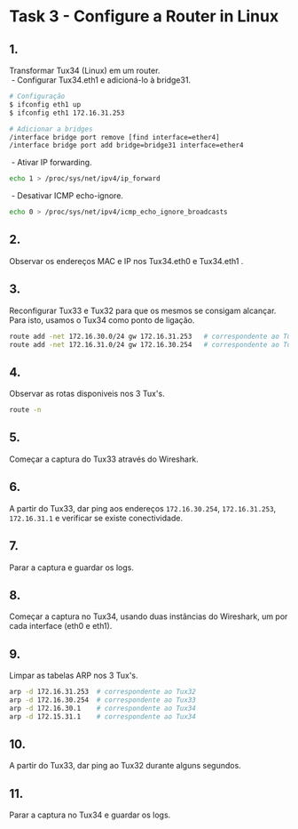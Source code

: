 # Task 3 - Configure a Router in Linux

## 1.
Transformar Tux34 (Linux) em um router.<br>
&nbsp;- Configurar Tux34.eth1 e adicioná-lo à bridge31.

```bash
# Configuração
$ ifconfig eth1 up
$ ifconfig eth1 172.16.31.253

# Adicionar a bridges
/interface bridge port remove [find interface=ether4]
/interface bridge port add bridge=bridge31 interface=ether4
```

&nbsp;- Ativar IP forwarding.

```bash
echo 1 > /proc/sys/net/ipv4/ip_forward
```

&nbsp;- Desativar ICMP echo-ignore.

```bash
echo 0 > /proc/sys/net/ipv4/icmp_echo_ignore_broadcasts
```

## 2.
Observar os endereços MAC e IP nos Tux34.eth0 e Tux34.eth1 .

## 3.
Reconfigurar Tux33 e Tux32 para que os mesmos se consigam alcançar. Para isto, usamos o Tux34 como ponto de ligação.

```bash
route add -net 172.16.30.0/24 gw 172.16.31.253   # correspondente ao Tux32
route add -net 172.16.31.0/24 gw 172.16.30.254   # correspondente ao Tux33
```

## 4.
Observar as rotas disponiveis nos 3 Tux's.
```bash
route -n
```

## 5.
Começar a captura do Tux33 através do Wireshark.

## 6.
A partir do Tux33, dar ping aos endereços `172.16.30.254`, `172.16.31.253`, `172.16.31.1` e verificar se existe conectividade.

## 7.
Parar a captura e guardar os logs.

## 8.
Começar a captura no Tux34, usando duas instâncias do Wireshark, um por cada interface (eth0 e eth1).

## 9.
Limpar as tabelas ARP nos 3 Tux's.
```bash
arp -d 172.16.31.253  # correspondente ao Tux32
arp -d 172.16.30.254  # correspondente ao Tux33
arp -d 172.16.30.1    # correspondente ao Tux34
arp -d 172.15.31.1    # correspondente ao Tux34
```

## 10.
A partir do Tux33, dar ping ao Tux32 durante alguns segundos.

## 11.
Parar a captura no Tux34 e guardar os logs.